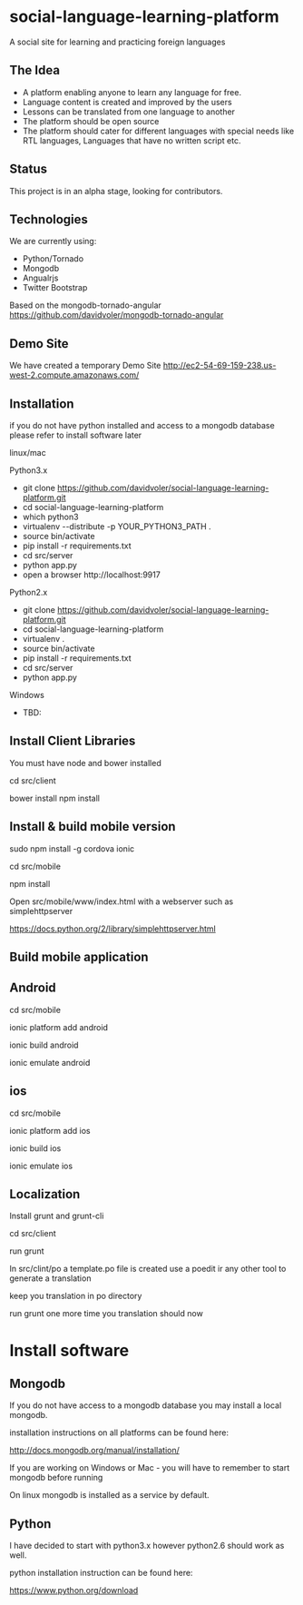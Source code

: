 social-language-learning-platform
=================================

A social site for learning and practicing foreign languages


The Idea
--------

* A platform enabling anyone to learn any language for free. 
* Language content is created and improved by the users
* Lessons can be translated from one language to another 
* The platform should be open source
* The platform should cater for different languages with special needs like RTL languages, Languages that have no written script etc.

Status
------
This project is in an alpha stage, looking for contributors. 

Technologies
------------

We are currently using:

* Python/Tornado
* Mongodb
* Angualrjs
* Twitter Bootstrap

Based on the mongodb-tornado-angular https://github.com/davidvoler/mongodb-tornado-angular

Demo Site
---------
We have created a temporary Demo Site 
http://ec2-54-69-159-238.us-west-2.compute.amazonaws.com/



Installation
------------
if you do not have python installed and access to a mongodb database please refer to install software later

linux/mac

Python3.x

* git clone https://github.com/davidvoler/social-language-learning-platform.git
* cd social-language-learning-platform
* which python3
* virtualenv --distribute -p YOUR_PYTHON3_PATH .
* source bin/activate
* pip install -r requirements.txt
* cd src/server
* python app.py
* open a browser http://localhost:9917


Python2.x

* git clone https://github.com/davidvoler/social-language-learning-platform.git
* cd social-language-learning-platform
* virtualenv  .
* source bin/activate
* pip install -r requirements.txt
* cd src/server
* python app.py


Windows
* TBD:


Install Client Libraries
------------------------
You must have node and bower installed 

cd src/client

bower install
npm install


Install & build mobile version
------------------------------

sudo npm install -g cordova ionic

cd src/mobile

npm install


Open src/mobile/www/index.html with a webserver such as simplehttpserver

https://docs.python.org/2/library/simplehttpserver.html

Build mobile application
------------------------

Android 
-------

cd src/mobile

ionic platform add android

ionic build android

ionic emulate android


ios
---

cd src/mobile

ionic platform add ios

ionic build ios

ionic emulate ios



Localization
------------
Install grunt and grunt-cli

cd src/client

run grunt

In src/clint/po a template.po file is created use a poedit ir any other tool
to generate a translation

keep you translation in po directory

run grunt one more time
you translation should now 





Install software
================

Mongodb
-------
If you do not have access to a mongodb database you may install a local mongodb.

installation instructions on all platforms can be found here:

http://docs.mongodb.org/manual/installation/

If you are working on Windows or Mac - you will have to remember to start mongodb before running

On linux mongodb is installed as a service by default.


Python
------
I have decided to start with python3.x however python2.6 should work as well.

python installation instruction can be found here:

https://www.python.org/download

